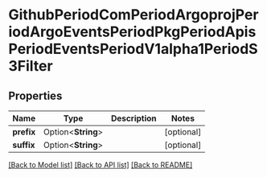 # GithubPeriodComPeriodArgoprojPeriodArgoEventsPeriodPkgPeriodApisPeriodEventsPeriodV1alpha1PeriodS3Filter

## Properties

Name | Type | Description | Notes
------------ | ------------- | ------------- | -------------
**prefix** | Option<**String**> |  | [optional]
**suffix** | Option<**String**> |  | [optional]

[[Back to Model list]](../README.md#documentation-for-models) [[Back to API list]](../README.md#documentation-for-api-endpoints) [[Back to README]](../README.md)



